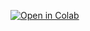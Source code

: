 [![Open in Colab](https://colab.research.google.com/assets/colab-badge.svg)](https://colab.research.google.com/github/ratnasaathvika/Colab-Conquer/blob/main/iris_eda.ipynb)
